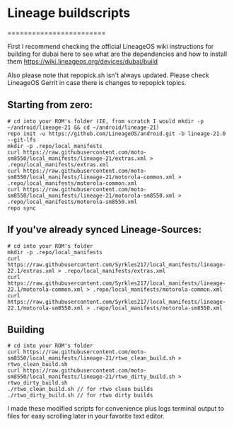 # Lineage buildscripts
========================

First I recommend checking the official LineageOS wiki instructions for building for dubai here to see what are the dependencies and how to install them
https://wiki.lineageos.org/devices/dubai/build

Also please note that repopick.sh isn't always updated. Please check LineageOS Gerrit in case there is changes to repopick topics.

Starting from zero:
---------
    # cd into your ROM's folder (IE, from scratch I would mkdir -p ~/android/lineage-21 && cd ~/android/lineage-21)
    repo init -u https://github.com/LineageOS/android.git -b lineage-21.0 --git-lfs
    mkdir -p .repo/local_manifests
    curl https://raw.githubusercontent.com/moto-sm8550/local_manifests/lineage-21/extras.xml > .repo/local_manifests/extras.xml
    curl https://raw.githubusercontent.com/moto-sm8550/local_manifests/lineage-21/motorola-common.xml > .repo/local_manifests/motorola-common.xml
    curl https://raw.githubusercontent.com/moto-sm8550/local_manifests/lineage-21/motorola-sm8550.xml > .repo/local_manifests/motorola-sm8550.xml
    repo sync

If you've already synced Lineage-Sources:
----------
    # cd into your ROM's folder
    mkdir -p .repo/local_manifests
    curl https://raw.githubusercontent.com/Syrkles217/local_manifests/lineage-22.1/extras.xml > .repo/local_manifests/extras.xml
    curl https://raw.githubusercontent.com/Syrkles217/local_manifests/lineage-22.1/motorola-common.xml > .repo/local_manifests/motorola-common.xml
    curl https://raw.githubusercontent.com/Syrkles217/local_manifests/lineage-22.1/motorola-sm8550.xml > .repo/local_manifests/motorola-sm8550.xml

Building
----------
    # cd into your ROM's folder
    curl https://raw.githubusercontent.com/moto-sm8550/local_manifests/lineage-21/rtwo_clean_build.sh > rtwo_clean_build.sh
    curl https://raw.githubusercontent.com/moto-sm8550/local_manifests/lineage-21/rtwo_dirty_build.sh > rtwo_dirty_build.sh
    ./rtwo_clean_build.sh // for rtwo clean builds
    ./rtwo_dirty_build.sh // for rtwo dirty builds

I made these modified scripts for convenience plus logs terminal output to files for easy scrolling later in your favorite text editor.
